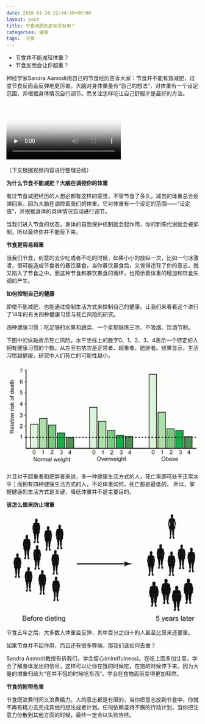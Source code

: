 ```yaml
---
date: 2016-01-20 22:44:30+00:00
layout: post
title: 节食减肥到底有没有用？
categories: 健康
tags:  节食
---
```


* 节食并不能减轻体重？
* 节食反而会让你超重？

神经学家Sandra Aamodt用自己的节食经历告诉大家：节食并不能有效减肥，过度节食反而会反弹地更厉害。大脑对身体重量有“自己的想法”，对体重有一个设定范围，并根据身体情况自行调节。而关注怎样吃让自己舒服才是最好的方法。

<video id="video" controls="" preload="none" poster="http://lovechina.xyz/assets/media/image/%E8%8A%82%E9%A3%9F%E5%87%8F%E8%82%A5%E5%88%B0%E5%BA%95%E6%9C%89%E6%B2%A1%E6%9C%89%E7%94%A8%EF%BC%9F0.jpg">
	<source src="http://lovechina.xyz/assets/media/image/%E8%8A%82%E9%A3%9F%E5%87%8F%E8%82%A5%E5%88%B0%E5%BA%95%E6%9C%89%E6%B2%A1%E6%9C%89%E7%94%A8%EF%BC%9F.MP4" type="video/mp4">
</video>

（下文根据视频内容进行整理总结）

**为什么节食不能减肥？大脑在调控你的体重**

有过节食减肥经历的人想必都有这样的感觉，不管节食了多久，减去的体重总会反弹回来。因为大脑在调控着我们的体重，它对体重有一个设定的范围——“设定值”，并根据身体的具体情况自动进行调节。

当我们进入节食的状态，身体的自我保护机制就会起作用，你的新陈代谢就会被抑制，所以最终你并不能瘦下来。

**节食更容易超重**

当我们节食，刻意的去少吃或者不吃的时候，如果小小的放纵一次，比如一勺冰激凌，很可能造成节食者的暴饮暴食，当你暴饮暴食后，又觉得违背了你的意志，就又陷入了节食之中。而这种节食和暴饮暴食的循环，也预示着体重的增加和饮食失调的产生。 

**如何控制自己的健康**

即使不能减肥，也能通过控制生活方式来控制自己的健康。让我们来看看这个进行了14年的有关四种健康习惯与死亡风险的研究。

四种健康习惯：吃足够的水果和蔬菜、一个星期锻炼三次、不吸烟、饮酒节制。 

下图中的纵轴表示死亡风险，水平坐标上的数字0、1、2、3、4表示一个特定的人拥有健康习惯的个数。从左至右依次是正常者、超重者、肥胖者。结果显示，生活习惯越健康，研究中人们死亡的可能性越小。

[![ ](/assets/media/image/节食减肥到底有没有用？1.jpg)](/assets/media/image/节食减肥到底有没有用？1.jpg)

并且对于超重者和肥胖者来说，多一种健康生活方式的人，死亡率即可处于正常水平；而拥有四种健康生活方式的人，不论体重如何，死亡都是最低的。
所以，掌握健康的生活方式是关键，降低体重并不是主要目的。

**该怎么做来防止增重**

[![ ](/assets/media/image/节食减肥到底有没有用？2.jpg)](/assets/media/image/节食减肥到底有没有用？2.jpg)

节食五年之后，大多数人体重会反弹，其中百分之四十的人甚至比原来还要重。

如果节食并不起作用，而且还有很多弊端，那我们该如何去做？

Sandra Aamodt教授告诉我们，学会留心(mindfulness)。在吃上面多加注意，学会了解身体发出的信号，这样可以让你在饿的时候吃，在饱的时候停下来。因为大量的增重归结为“在并不饿的时候吃东西”。学会在食物面前变得更加释然。

**节食的附带危害**

节食既浪费时间又浪费精力。人的意志都是有限的，当你把意志放到节食中，你就不再有精力去完成其他的想法或者计划。任何依赖坚持不懈的行动计划，当你把注意力分散到其他方面的时候，最终一定会以失败告终。
